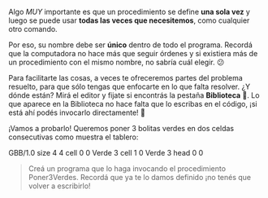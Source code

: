 Algo _MUY_ importante es que un procedimiento se define **una sola vez** y luego se puede usar **todas las veces que necesitemos**, como cualquier otro comando. 

Por eso, su nombre debe ser **único** dentro de todo el programa. Recordá que la computadora no hace más que seguir órdenes y si existiera más de un procedimiento con el mismo nombre, no sabría cuál elegir. :confused:

Para facilitarte las cosas, a veces te ofreceremos partes del problema resuelto, para que sólo tengas que enfocarte en lo que falta resolver. ¿Y dónde están? Mirá el editor y fijate si encontrás la pestaña **Biblioteca**  :raised_hands:. Lo que aparece en la Biblioteca no hace falta que lo escribas en el código, ¡si está ahí podés invocarlo directamente! :tada:

¡Vamos a probarlo! Queremos poner 3 bolitas verdes en dos celdas consecutivas como muestra el tablero:

<gs-board>
 GBB/1.0
  size 4 4
  cell 0 0 Verde 3 
  cell 1 0 Verde 3 
  head 0 0
</gs-board>

> Creá un programa que lo haga invocando el procedimiento Poner3Verdes. Recordá que ya te lo damos definido ¡no tenés que volver a escribirlo!
